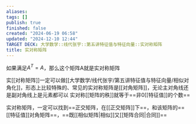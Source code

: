 ```yaml
---
aliases: 
tags: []
publish: true
finished: false
created: "2024-06-19 06:58"
updated: "2024-12-10 12:44"
TARGET DECK: 大学数学::线代张宇::第五讲特征值与特征向量::实对称矩阵
title: 实对称矩阵
---
```

如果满足$A^{T}=A$，那么这个矩阵A就是实对称矩阵

实[[对称矩阵]]一定可以做[[大学数学/线代张宇/第五讲特征值与特征向量/相似对角化]]，形态上比较特殊的、常见的实对称矩阵是[[对角矩阵]]，无论主对角线还是副对角线上是元素都可以
实对称[[矩阵的秩]]就等于==非0[[特征值]]的个数==

实对称矩阵，一定可以找到==正交矩阵，在[[正交矩阵]]下==，和该矩阵的==[[特征值]]对角矩阵==，==既[[相似矩阵|相似]]又[[矩阵合同|合同]]==

